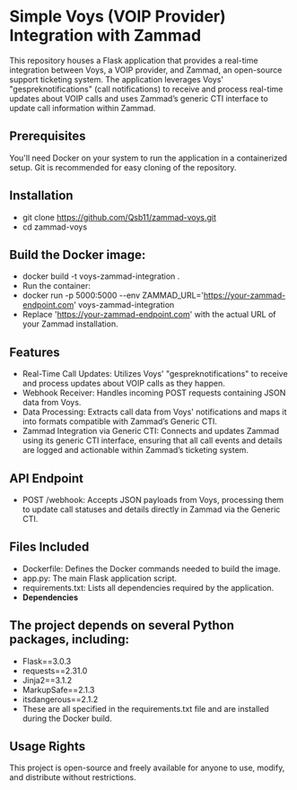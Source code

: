 # **Simple Voys (VOIP Provider) Integration with Zammad**

This repository houses a Flask application that provides a real-time integration between Voys, a VOIP provider, and Zammad, an open-source support ticketing system. The application leverages Voys' "gespreknotifications" (call notifications) to receive and process real-time updates about VOIP calls and uses Zammad’s generic CTI interface to update call information within Zammad.

## **Prerequisites**
You'll need Docker on your system to run the application in a containerized setup. Git is recommended for easy cloning of the repository.

## **Installation**
- git clone https://github.com/Qsb11/zammad-voys.git
- cd zammad-voys

## **Build the Docker image:**
- docker build -t voys-zammad-integration .
- Run the container:
- docker run -p 5000:5000 --env ZAMMAD_URL='https://your-zammad-endpoint.com' voys-zammad-integration
- Replace 'https://your-zammad-endpoint.com' with the actual URL of your Zammad installation.

## **Features**
- Real-Time Call Updates: Utilizes Voys' "gespreknotifications" to receive and process updates about VOIP calls as they happen.
- Webhook Receiver: Handles incoming POST requests containing JSON data from Voys.
- Data Processing: Extracts call data from Voys' notifications and maps it into formats compatible with Zammad’s Generic CTI.
- Zammad Integration via Generic CTI: Connects and updates Zammad using its generic CTI interface, ensuring that all call events and details are logged and actionable within Zammad’s ticketing system.

## **API Endpoint**
- POST /webhook: Accepts JSON payloads from Voys, processing them to update call statuses and details directly in Zammad via the Generic CTI.
  
## **Files Included**
- Dockerfile: Defines the Docker commands needed to build the image.
- app.py: The main Flask application script.
- requirements.txt: Lists all dependencies required by the application.
- **Dependencies**

## **The project depends on several Python packages, including:**
- Flask==3.0.3
- requests==2.31.0
- Jinja2==3.1.2
- MarkupSafe==2.1.3
- itsdangerous==2.1.2
- These are all specified in the requirements.txt file and are installed during the Docker build.

## **Usage Rights**
This project is open-source and freely available for anyone to use, modify, and distribute without restrictions.
